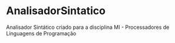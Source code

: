 # AnalisadorSintatico
Analisador Sintático criado para a disciplina MI - Processadores de Linguagens de Programação
